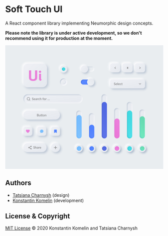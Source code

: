 # Soft Touch UI
A React component library implementing Neumorphic design concepts.  

**Please note the library is under active development, so we don't recommend using it for production at the moment.**

![Neumorphic UI Kit by Tatsiana Charnysh](./cover.jpg)

## Authors
- [Tatsiana Charnysh](https://github.com/TatsianaCharnysh) (design)
- [Konstantin Komelin](https://github.com/kkomelin) (development)

## License & Copyright
[MIT License](https://github.com/kkomelin/soft-touch-ui/blob/master/LICENSE) © 2020 Konstantin Komelin and Tatsiana Charnysh
